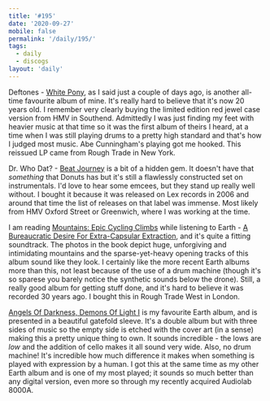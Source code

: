 ```yaml
---
title: '#195'
date: '2020-09-27'
mobile: false
permalink: '/daily/195/'
tags:
  - daily
  - discogs
layout: 'daily'
---
```


Deftones - [White Pony](https://www.discogs.com/Deftones-White-Pony/release/3651765), as I said just a couple of days ago, is another all-time favourite album of mine. It's really hard to believe that it's now 20 years old. I remember very clearly buying the limited edition red jewel case version from HMV in Southend. Admittedly I was just finding my feet with heavier music at that time so it was the first album of theirs I heard, at a time when I was still playing drums to a pretty high standard and that's how I judged most music. Abe Cunningham's playing got me hooked. This reissued LP came from Rough Trade in New York.

Dr. Who Dat? - [Beat Journey](https://www.discogs.com/Dr-Who-Dat-Beat-Journey/release/764523) is a bit of a hidden gem. It doesn't have that _something_ that Donuts has but it's still a flawlessly constructed set on instrumentals. I'd love to hear some emcees, but they stand up really well without. I bought it because it was released on Lex records in 2006 and around that time the list of releases on that label was immense. Most likely from HMV Oxford Street or Greenwich, where I was working at the time.

I am reading [Mountains: Epic Cycling Climbs](https://www.goodreads.com/book/show/29082578-mountains) while listening to Earth - [A Bureaucratic Desire For Extra-Capsular Extraction](https://www.discogs.com/Earth-A-Bureaucratic-Desire-For-Extra-Capsular-Extraction/release/2518454), and it's quite a fitting soundtrack. The photos in the book depict huge, unforgiving and intimidating mountains and the sparse-yet-heavy opening tracks of this album sound like they look. I certainly like the more recent Earth albums more than this, not least because of the use of a drum machine (though it's so sparese you barely notice the synthetic sounds below the drone). Still, a really good album for getting stuff done, and it's hard to believe it was recorded 30 years ago. I bought this in Rough Trade West in London.

[Angels Of Darkness, Demons Of Light I](https://www.discogs.com/Earth-Angels-Of-Darkness-Demons-Of-Light-I/release/2836015) is my favourite Earth album, and is presented in a beautiful gatefold sleeve. It's a double album but with three sides of music so the empty side is etched with the cover art (in a sense) making this a pretty unique thing to own. It sounds incredible - the lows are _low_ and the addition of cello makes it all sound very wide. Also, no drum machine! It's incredible how much difference it makes when something is played with expression by a human. I got this at the same time as my other Earth album and is one of my most played; it sounds so much better than any digital version, even more so through my recently acquired Audiolab 8000A.
